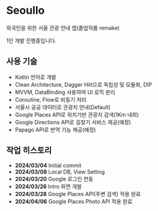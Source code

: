 # Seoullo
외국인을 위한 서울 관광 안내 앱(졸업작품 remake)

1인 개발 진행중입니다.

## 사용 기술
* Kotlin 언어로 개발
* Clean Architecture, Dagger Hilt으로 독립성 및 모듈화, DIP
* MVVM, DataBinding 사용하여 UI 로직 분리
* Coroutine, Flow로 비동기 처리
* 서울시 공공 데이터로 관광지 안내(Default)
* Google Places API로 위치기반 관광지 검색(1Km 내외)
* Google Directions API로 길찾기 서비스 제공(예정)
* Papago API로 번역 기능 제공(예정)

## 작업 히스토리
* **2024/03/04** Initial commit
* **2024/03/08** Local DB, View Setting
* **2024/03/20** Google 로그인 연동
* **2024/03/26** Intro 화면 개발
* **2024/03/28** Google Places API(주변 검색) 적용 완료
* **2024/04/06** Google Places Photo API 적용 완료
